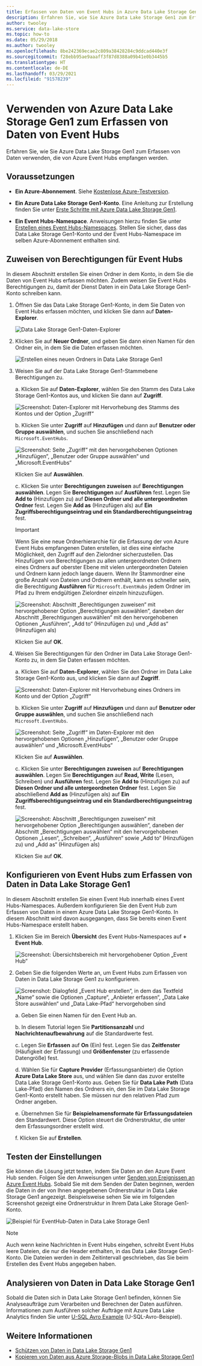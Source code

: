 ```yaml
---
title: Erfassen von Daten von Event Hubs in Azure Data Lake Storage Gen1
description: Erfahren Sie, wie Sie Azure Data Lake Storage Gen1 zum Erfassen von Daten verwenden, die von Azure Event Hubs empfangen werden. Beginnen Sie mit dem Überprüfen der Voraussetzungen.
author: twooley
ms.service: data-lake-store
ms.topic: how-to
ms.date: 05/29/2018
ms.author: twooley
ms.openlocfilehash: 8be242369ecae2c809a38428284c9ddcad440e3f
ms.sourcegitcommit: f28ebb95ae9aaaff3f87d8388a09b41e0b3445b5
ms.translationtype: HT
ms.contentlocale: de-DE
ms.lasthandoff: 03/29/2021
ms.locfileid: "91578239"
---
```

# <a name="use-azure-data-lake-storage-gen1-to-capture-data-from-event-hubs"></a>Verwenden von Azure Data Lake Storage Gen1 zum Erfassen von Daten von Event Hubs

Erfahren Sie, wie Sie Azure Data Lake Storage Gen1 zum Erfassen von Daten verwenden, die von Azure Event Hubs empfangen werden.

## <a name="prerequisites"></a>Voraussetzungen

* **Ein Azure-Abonnement**. Siehe [Kostenlose Azure-Testversion](https://azure.microsoft.com/pricing/free-trial/).

* **Ein Azure Data Lake Storage Gen1-Konto**. Eine Anleitung zur Erstellung finden Sie unter [Erste Schritte mit Azure Data Lake Storage Gen1](data-lake-store-get-started-portal.md).

*  **Ein Event Hubs-Namespace**. Anweisungen hierzu finden Sie unter [Erstellen eines Event Hubs-Namespaces](../event-hubs/event-hubs-create.md#create-an-event-hubs-namespace). Stellen Sie sicher, dass das Data Lake Storage Gen1-Konto und der Event Hubs-Namespace im selben Azure-Abonnement enthalten sind.


## <a name="assign-permissions-to-event-hubs"></a>Zuweisen von Berechtigungen für Event Hubs

In diesem Abschnitt erstellen Sie einen Ordner in dem Konto, in dem Sie die Daten von Event Hubs erfassen möchten. Zudem weisen Sie Event Hubs Berechtigungen zu, damit der Dienst Daten in ein Data Lake Storage Gen1-Konto schreiben kann. 

1. Öffnen Sie das Data Lake Storage Gen1-Konto, in dem Sie Daten von Event Hubs erfassen möchten, und klicken Sie dann auf **Daten-Explorer**.

    ![Data Lake Storage Gen1-Daten-Explorer](./media/data-lake-store-archive-eventhub-capture/data-lake-store-open-data-explorer.png "Data Lake Storage Gen1-Daten-Explorer")

1.  Klicken Sie auf **Neuer Ordner**, und geben Sie dann einen Namen für den Ordner ein, in dem Sie die Daten erfassen möchten.

    ![Erstellen eines neuen Ordners in Data Lake Storage Gen1](./media/data-lake-store-archive-eventhub-capture/data-lake-store-create-new-folder.png "Erstellen eines neuen Ordners in Data Lake Storage Gen1")

1. Weisen Sie auf der Data Lake Storage Gen1-Stammebene Berechtigungen zu. 

    a. Klicken Sie auf **Daten-Explorer**, wählen Sie den Stamm des Data Lake Storage Gen1-Kontos aus, und klicken Sie dann auf **Zugriff**.

    ![Screenshot: Daten-Explorer mit Hervorhebung des Stamms des Kontos und der Option „Zugriff“](./media/data-lake-store-archive-eventhub-capture/data-lake-store-assign-permissions-to-root.png "Zuweisen von Berechtigungen für den Data Lake Storage Gen1-Stamm")

    b. Klicken Sie unter **Zugriff** auf **Hinzufügen** und dann auf **Benutzer oder Gruppe auswählen**, und suchen Sie anschließend nach `Microsoft.EventHubs`. 

    ![Screenshot: Seite „Zugriff“ mit den hervorgehobenen Optionen „Hinzufügen“, „Benutzer oder Gruppe auswählen“ und „Microsoft.EventHubs“](./media/data-lake-store-archive-eventhub-capture/data-lake-store-assign-eventhub-sp.png "Zuweisen von Berechtigungen für den Data Lake Storage Gen1-Stamm")
    
    Klicken Sie auf **Auswählen**.

    c. Klicken Sie unter **Berechtigungen zuweisen** auf **Berechtigungen auswählen**. Legen Sie **Berechtigungen** auf **Ausführen** fest. Legen Sie **Add to** (Hinzufügen zu) auf **Diesen Ordner und alle untergeordneten Ordner** fest. Legen Sie **Add as** (Hinzufügen als) auf **Ein Zugriffsberechtigungseintrag und ein Standardberechtigungseintrag** fest.

    > [!IMPORTANT]
    > Wenn Sie eine neue Ordnerhierarchie für die Erfassung der von Azure Event Hubs empfangenen Daten erstellen, ist dies eine einfache Möglichkeit, den Zugriff auf den Zielordner sicherzustellen.  Das Hinzufügen von Berechtigungen zu allen untergeordneten Ordnern eines Ordners auf oberster Ebene mit vielen untergeordneten Dateien und Ordnern kann jedoch lange dauern.  Wenn Ihr Stammordner eine große Anzahl von Dateien und Ordnern enthält, kann es schneller sein, die Berechtigung **Ausführen** für `Microsoft.EventHubs` jedem Ordner im Pfad zu Ihrem endgültigen Zielordner einzeln hinzuzufügen. 

    ![Screenshot: Abschnitt „Berechtigungen zuweisen“ mit hervorgehobener Option „Berechtigungen auswählen“, daneben der Abschnitt „Berechtigungen auswählen“ mit den hervorgehobenen Optionen „Ausführen“, „Add to“ (Hinzufügen zu) und „Add as“ (Hinzufügen als)](./media/data-lake-store-archive-eventhub-capture/data-lake-store-assign-eventhub-sp1.png "Zuweisen von Berechtigungen für den Data Lake Storage Gen1-Stamm")

    Klicken Sie auf **OK**.

1. Weisen Sie Berechtigungen für den Ordner im Data Lake Storage Gen1-Konto zu, in dem Sie Daten erfassen möchten.

    a. Klicken Sie auf **Daten-Explorer**, wählen Sie den Ordner im Data Lake Storage Gen1-Konto aus, und klicken Sie dann auf **Zugriff**.

    ![Screenshot: Daten-Explorer mit Hervorhebung eines Ordners im Konto und der Option „Zugriff“](./media/data-lake-store-archive-eventhub-capture/data-lake-store-assign-permissions-to-folder.png "Zuweisen von Berechtigungen für den Data Lake Storage Gen1-Ordner")

    b. Klicken Sie unter **Zugriff** auf **Hinzufügen** und dann auf **Benutzer oder Gruppe auswählen**, und suchen Sie anschließend nach `Microsoft.EventHubs`. 

    ![Screenshot: Seite „Zugriff“ im Daten-Explorer mit den hervorgehobenen Optionen „Hinzufügen“, „Benutzer oder Gruppe auswählen“ und „Microsoft.EventHubs“](./media/data-lake-store-archive-eventhub-capture/data-lake-store-assign-eventhub-sp.png "Zuweisen von Berechtigungen für den Data Lake Storage Gen1-Ordner")
    
    Klicken Sie auf **Auswählen**.

    c. Klicken Sie unter **Berechtigungen zuweisen** auf **Berechtigungen auswählen**. Legen Sie **Berechtigungen** auf **Read, Write** (Lesen, Schreiben) und **Ausführen** fest. Legen Sie **Add to** (Hinzufügen zu) auf **Diesen Ordner und alle untergeordneten Ordner** fest. Legen Sie abschließend **Add as** (Hinzufügen als) auf **Ein Zugriffsberechtigungseintrag und ein Standardberechtigungseintrag** fest.

    ![Screenshot: Abschnitt „Berechtigungen zuweisen“ mit hervorgehobener Option „Berechtigungen auswählen“, daneben der Abschnitt „Berechtigungen auswählen“ mit den hervorgehobenen Optionen „Lesen“, „Schreiben“, „Ausführen“ sowie „Add to“ (Hinzufügen zu) und „Add as“ (Hinzufügen als)](./media/data-lake-store-archive-eventhub-capture/data-lake-store-assign-eventhub-sp-folder.png "Zuweisen von Berechtigungen für den Data Lake Storage Gen1-Ordner")
    
    Klicken Sie auf **OK**. 

## <a name="configure-event-hubs-to-capture-data-to-data-lake-storage-gen1"></a>Konfigurieren von Event Hubs zum Erfassen von Daten in Data Lake Storage Gen1

In diesem Abschnitt erstellen Sie einen Event Hub innerhalb eines Event Hubs-Namespaces. Außerdem konfigurieren Sie den Event Hub zum Erfassen von Daten in einem Azure Data Lake Storage Gen1-Konto. In diesem Abschnitt wird davon ausgegangen, dass Sie bereits einen Event Hubs-Namespace erstellt haben.

1. Klicken Sie im Bereich **Übersicht** des Event Hubs-Namespaces auf **+ Event Hub**.

    ![Screenshot: Übersichtsbereich mit hervorgehobener Option „Event Hub“](./media/data-lake-store-archive-eventhub-capture/data-lake-store-create-event-hub.png "Erstellen des Event Hubs")

1. Geben Sie die folgenden Werte an, um Event Hubs zum Erfassen von Daten in Data Lake Storage Gen1 zu konfigurieren.

    ![Screenshot: Dialogfeld „Event Hub erstellen“, in dem das Textfeld „Name“ sowie die Optionen „Capture“, „Anbieter erfassen“, „Data Lake Store auswählen“ und „Data Lake-Pfad“ hervorgehoben sind](./media/data-lake-store-archive-eventhub-capture/data-lake-store-configure-eventhub.png "Erstellen des Event Hubs")

    a. Geben Sie einen Namen für den Event Hub an.
    
    b. In diesem Tutorial legen Sie **Partitionsanzahl** und **Nachrichtenaufbewahrung** auf die Standardwerte fest.
    
    c. Legen Sie **Erfassen** auf **On** (Ein) fest. Legen Sie das **Zeitfenster** (Häufigkeit der Erfassung) und **Größenfenster** (zu erfassende Datengröße) fest. 
    
    d. Wählen Sie für **Capture Provider** (Erfassungsanbieter) die Option **Azure Data Lake Store** aus, und wählen Sie dann das zuvor erstellte Data Lake Storage Gen1-Konto aus. Geben Sie für **Data Lake Path** (Data Lake-Pfad) den Namen des Ordners ein, den Sie im Data Lake Storage Gen1-Konto erstellt haben. Sie müssen nur den relativen Pfad zum Ordner angeben.

    e. Übernehmen Sie für **Beispielnamensformate für Erfassungsdateien** den Standardwert. Diese Option steuert die Ordnerstruktur, die unter dem Erfassungsordner erstellt wird.

    f. Klicken Sie auf **Erstellen**.

## <a name="test-the-setup"></a>Testen der Einstellungen

Sie können die Lösung jetzt testen, indem Sie Daten an den Azure Event Hub senden. Folgen Sie den Anweisungen unter [Senden von Ereignissen an Azure Event Hubs](../event-hubs/event-hubs-dotnet-framework-getstarted-send.md). Sobald Sie mit dem Senden der Daten beginnen, werden die Daten in der von Ihnen angegebenen Ordnerstruktur in Data Lake Storage Gen1 angezeigt. Beispielsweise sehen Sie wie im folgenden Screenshot gezeigt eine Ordnerstruktur in Ihrem Data Lake Storage Gen1-Konto.

![Beispiel für EventHub-Daten in Data Lake Storage Gen1](./media/data-lake-store-archive-eventhub-capture/data-lake-store-eventhub-data-sample.png "Beispiel für EventHub-Daten in Data Lake Storage Gen1")

> [!NOTE]
> Auch wenn keine Nachrichten in Event Hubs eingehen, schreibt Event Hubs leere Dateien, die nur die Header enthalten, in das Data Lake Storage Gen1-Konto. Die Dateien werden in dem Zeitintervall geschrieben, das Sie beim Erstellen des Event Hubs angegeben haben.
> 
>

## <a name="analyze-data-in-data-lake-storage-gen1"></a>Analysieren von Daten in Data Lake Storage Gen1

Sobald die Daten sich in Data Lake Storage Gen1 befinden, können Sie Analyseaufträge zum Verarbeiten und Berechnen der Daten ausführen. Informationen zum Ausführen solcher Aufträge mit Azure Data Lake Analytics finden Sie unter [U-SQL Avro Example](https://github.com/Azure/usql/tree/master/Examples/AvroExamples) (U-SQL-Avro-Beispiel).
  

## <a name="see-also"></a>Weitere Informationen
* [Schützen von Daten in Data Lake Storage Gen1](data-lake-store-secure-data.md)
* [Kopieren von Daten aus Azure Storage-Blobs in Data Lake Storage Gen1](data-lake-store-copy-data-azure-storage-blob.md)

